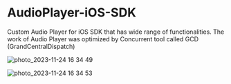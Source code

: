 # AudioPlayer-iOS-SDK
Custom Audio Player for iOS SDK that has wide range of functionalities. The work of Audio Player was optimized by Concurrent tool called GCD (GrandCentralDispatch)

![photo_2023-11-24 16 34 49](https://github.com/medeupazylov/AudioPlayer-iOS-SDK/assets/113336831/15c90d97-a326-482e-b63f-efed0b52a598{width=300})

![photo_2023-11-24 16 34 53](https://github.com/medeupazylov/AudioPlayer-iOS-SDK/assets/113336831/e97d876a-2975-4ad8-a817-38c8d5bd49f9)
